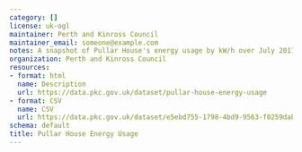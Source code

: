 ```yaml
---
category: []
license: uk-ogl
maintainer: Perth and Kinross Council
maintainer_email: someone@example.com
notes: A snapshot of Pullar House's energy usage by kW/h over July 2017.
organization: Perth and Kinross Council
resources:
- format: html
  name: Description
  url: https://data.pkc.gov.uk/dataset/pullar-house-energy-usage
- format: CSV
  name: CSV
  url: https://data.pkc.gov.uk/dataset/e5ebd755-1798-4bd9-9563-f0259dab5847/resource/68980ba4-e73c-4cca-a4ab-8c5da469d384/download/599feb3b72990800040000c4.csv
schema: default
title: Pullar House Energy Usage
---
```

